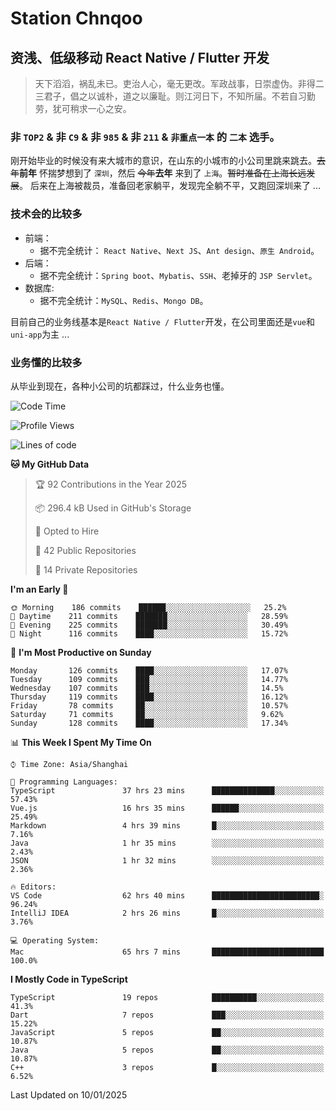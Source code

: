 # Station Chnqoo

## 资浅、低级移动 React Native / Flutter 开发

> 天下滔滔，祸乱未已。吏治人心，毫无更改。军政战事，日崇虚伪。非得二三君子，倡之以诚朴，道之以廉耻。则江河日下，不知所届。不若自习勤劳，犹可稍求一心之安。

### 非 `TOP2` & 非 `C9` & 非 `985` & 非 `211` & `非重点一本` 的 `二本` 选手。

刚开始毕业的时候没有来大城市的意识，在山东的小城市的小公司里跳来跳去。~~去年~~**前年** 怀揣梦想到了 `深圳`，然后 ~~今年~~**去年** 来到了 `上海`。~~暂时准备在上海长远发展~~。
后来在上海被裁员，准备回老家躺平，发现完全躺不平，又跑回深圳来了 ...

### 技术会的比较多

- 前端：
  - 据不完全统计： `React Native`、`Next JS`、`Ant design`、`原生 Android`。
- 后端：
  - 据不完全统计：`Spring boot`、`Mybatis`、`SSH`、老掉牙的 `JSP Servlet`。
- 数据库:
  - 据不完全统计：`MySQL`、`Redis`、`Mongo DB`。

目前自己的业务线基本是`React Native / Flutter`开发，在公司里面还是`vue`和`uni-app`为主 ...

### 业务懂的比较多

从毕业到现在，各种小公司的坑都踩过，什么业务也懂。

<!--START_SECTION:waka-->
![Code Time](http://img.shields.io/badge/Code%20Time-7%2C243%20hrs%2042%20mins-blue)

![Profile Views](http://img.shields.io/badge/Profile%20Views-0-blue)

![Lines of code](https://img.shields.io/badge/From%20Hello%20World%20I%27ve%20Written-495%20Thousand%20lines%20of%20code-blue)

**🐱 My GitHub Data** 

> 🏆 92 Contributions in the Year 2025
 > 
> 📦 296.4 kB Used in GitHub's Storage 
 > 
> 💼 Opted to Hire
 > 
> 📜 42 Public Repositories 
 > 
> 🔑 14 Private Repositories  
 > 
**I'm an Early 🐤** 

```text
🌞 Morning    186 commits    ██████░░░░░░░░░░░░░░░░░░░   25.2% 
🌆 Daytime    211 commits    ███████░░░░░░░░░░░░░░░░░░   28.59% 
🌃 Evening    225 commits    ███████░░░░░░░░░░░░░░░░░░   30.49% 
🌙 Night      116 commits    ████░░░░░░░░░░░░░░░░░░░░░   15.72%

```
📅 **I'm Most Productive on Sunday** 

```text
Monday       126 commits    ████░░░░░░░░░░░░░░░░░░░░░   17.07% 
Tuesday      109 commits    ███░░░░░░░░░░░░░░░░░░░░░░   14.77% 
Wednesday    107 commits    ███░░░░░░░░░░░░░░░░░░░░░░   14.5% 
Thursday     119 commits    ████░░░░░░░░░░░░░░░░░░░░░   16.12% 
Friday       78 commits     ██░░░░░░░░░░░░░░░░░░░░░░░   10.57% 
Saturday     71 commits     ██░░░░░░░░░░░░░░░░░░░░░░░   9.62% 
Sunday       128 commits    ████░░░░░░░░░░░░░░░░░░░░░   17.34%

```


📊 **This Week I Spent My Time On** 

```text
⌚︎ Time Zone: Asia/Shanghai

💬 Programming Languages: 
TypeScript               37 hrs 23 mins      ██████████████░░░░░░░░░░░   57.43% 
Vue.js                   16 hrs 35 mins      ██████░░░░░░░░░░░░░░░░░░░   25.49% 
Markdown                 4 hrs 39 mins       █░░░░░░░░░░░░░░░░░░░░░░░░   7.16% 
Java                     1 hr 35 mins        ░░░░░░░░░░░░░░░░░░░░░░░░░   2.43% 
JSON                     1 hr 32 mins        ░░░░░░░░░░░░░░░░░░░░░░░░░   2.36%

🔥 Editors: 
VS Code                  62 hrs 40 mins      ████████████████████████░   96.24% 
IntelliJ IDEA            2 hrs 26 mins       █░░░░░░░░░░░░░░░░░░░░░░░░   3.76%

💻 Operating System: 
Mac                      65 hrs 7 mins       █████████████████████████   100.0%

```

**I Mostly Code in TypeScript** 

```text
TypeScript               19 repos            ██████████░░░░░░░░░░░░░░░   41.3% 
Dart                     7 repos             ███░░░░░░░░░░░░░░░░░░░░░░   15.22% 
JavaScript               5 repos             ██░░░░░░░░░░░░░░░░░░░░░░░   10.87% 
Java                     5 repos             ██░░░░░░░░░░░░░░░░░░░░░░░   10.87% 
C++                      3 repos             █░░░░░░░░░░░░░░░░░░░░░░░░   6.52%

```



 Last Updated on 10/01/2025
<!--END_SECTION:waka-->

<!---
ChenqiaoStation/ChenqiaoStation is a ✨ special ✨ repository because its `README.md` (this file) appears on your GitHub profile.
You can click the Preview link to take a look at your changes.
--->
